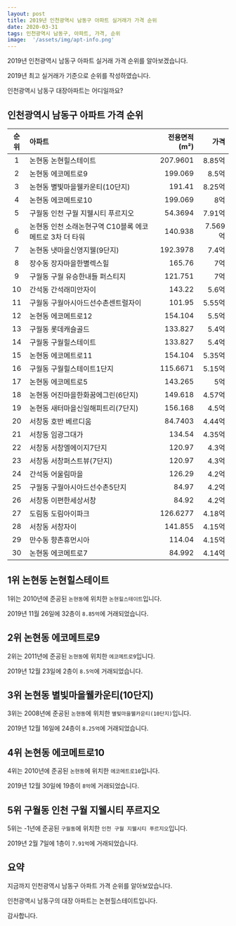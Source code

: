 ```yaml
---
layout: post
title: 2019년 인천광역시 남동구 아파트 실거래가 가격 순위
date: 2020-03-31
tags: 인천광역시 남동구, 아파트, 가격, 순위
image:  '/assets/img/apt-info.png'
---
```


2019년 인천광역시 남동구 아파트 실거래 가격 순위를 알아보겠습니다.

2019년 최고 실거래가 기준으로 순위를 작성하였습니다.

인천광역시 남동구 대장아파트는 어디일까요?

## 인천광역시 남동구 아파트 가격 순위

|순위|아파트|전용면적(m²)|가격|
|:---:|:------|---:|---:|
|1|논현동 논현힐스테이트|207.9601|8.85억|
|2|논현동 에코메트로9|199.069|8.5억|
|3|논현동 별빛마을웰카운티(10단지)|191.41|8.25억|
|4|논현동 에코메트로10|199.069|8억|
|5|구월동 인천 구월 지웰시티 푸르지오|54.3694|7.91억|
|6|논현동 인천 소래논현구역 C10블록 에코메트로 3차 더 타워|140.938|7.569억|
|7|논현동 냇마을신영지웰(9단지)|192.3978|7.4억|
|8|장수동 장자마을한별렉스힐|165.76|7억|
|9|구월동 구월 유승한내들 퍼스티지|121.751|7억|
|10|간석동 간석래미안자이|143.22|5.6억|
|11|구월동 구월아시아드선수촌센트럴자이|101.95|5.55억|
|12|논현동 에코메트로12|154.104|5.5억|
|13|구월동 롯데캐슬골드|133.827|5.4억|
|14|구월동 구월힐스테이트|133.827|5.4억|
|15|논현동 에코메트로11|154.104|5.35억|
|16|구월동 구월힐스테이트1단지|115.6671|5.15억|
|17|논현동 에코메트로5|143.265|5억|
|18|논현동 어진마을한화꿈에그린(6단지)|149.618|4.57억|
|19|논현동 새터마을신일해피트리(7단지)|156.168|4.5억|
|20|서창동 호반 베르디움|84.7403|4.44억|
|21|서창동 임광그대가|134.54|4.35억|
|22|서창동 서창엘에이지7단지|120.97|4.3억|
|23|서창동 서창퍼스트뷰(7단지)|120.97|4.3억|
|24|간석동 어울림마을|126.29|4.2억|
|25|구월동 구월아시아드선수촌5단지|84.97|4.2억|
|26|서창동 이편한세상서창|84.92|4.2억|
|27|도림동 도림아이파크|126.6277|4.18억|
|28|서창동 서창자이|141.855|4.15억|
|29|만수동 향촌휴먼시아|114.04|4.15억|
|30|논현동 에코메트로7|84.992|4.14억|



## 1위 논현동 논현힐스테이트

1위는 2010년에 준공된 `논현동`에 위치한 `논현힐스테이트`입니다.

2019년 11월 26일에 32층이 `8.85억`에 거래되었습니다.

<!-- * 카카오맵 - 지도퍼가기 -->
<!-- 1. 지도 노드 -->
<div id="daumRoughmapContainer1585860623400" class="root_daum_roughmap root_daum_roughmap_landing"></div>

<!--
	2. 설치 스크립트
	* 지도 퍼가기 서비스를 2개 이상 넣을 경우, 설치 스크립트는 하나만 삽입합니다.
-->
<script charset="UTF-8" class="daum_roughmap_loader_script" src="https://ssl.daumcdn.net/dmaps/map_js_init/roughmapLoader.js"></script>

<!-- 3. 실행 스크립트 -->
<script charset="UTF-8">
	new daum.roughmap.Lander({
		"timestamp" : "1585860623400",
		"key" : "xrx5",
		"mapWidth" : "320",
		"mapHeight" : "180"
	}).render();
</script>

## 2위 논현동 에코메트로9

2위는 2011년에 준공된 `논현동`에 위치한 `에코메트로9`입니다.

2019년 12월 23일에 2층이 `8.5억`에 거래되었습니다.

<!-- * 카카오맵 - 지도퍼가기 -->
<!-- 1. 지도 노드 -->
<div id="daumRoughmapContainer1585860615120" class="root_daum_roughmap root_daum_roughmap_landing"></div>

<!--
	2. 설치 스크립트
	* 지도 퍼가기 서비스를 2개 이상 넣을 경우, 설치 스크립트는 하나만 삽입합니다.
-->
<script charset="UTF-8" class="daum_roughmap_loader_script" src="https://ssl.daumcdn.net/dmaps/map_js_init/roughmapLoader.js"></script>

<!-- 3. 실행 스크립트 -->
<script charset="UTF-8">
	new daum.roughmap.Lander({
		"timestamp" : "1585860615120",
		"key" : "xrx4",
		"mapWidth" : "320",
		"mapHeight" : "180"
	}).render();
</script>

## 3위 논현동 별빛마을웰카운티(10단지)

3위는 2008년에 준공된 `논현동`에 위치한 `별빛마을웰카운티(10단지)`입니다.

2019년 12월 16일에 24층이 `8.25억`에 거래되었습니다.

<!-- * 카카오맵 - 지도퍼가기 -->
<!-- 1. 지도 노드 -->
<div id="daumRoughmapContainer1585860605449" class="root_daum_roughmap root_daum_roughmap_landing"></div>

<!--
	2. 설치 스크립트
	* 지도 퍼가기 서비스를 2개 이상 넣을 경우, 설치 스크립트는 하나만 삽입합니다.
-->
<script charset="UTF-8" class="daum_roughmap_loader_script" src="https://ssl.daumcdn.net/dmaps/map_js_init/roughmapLoader.js"></script>

<!-- 3. 실행 스크립트 -->
<script charset="UTF-8">
	new daum.roughmap.Lander({
		"timestamp" : "1585860605449",
		"key" : "xrx3",
		"mapWidth" : "320",
		"mapHeight" : "180"
	}).render();
</script>

## 4위 논현동 에코메트로10

4위는 2010년에 준공된 `논현동`에 위치한 `에코메트로10`입니다.

2019년 12월 30일에 19층이 `8억`에 거래되었습니다.

<!-- * 카카오맵 - 지도퍼가기 -->
<!-- 1. 지도 노드 -->
<div id="daumRoughmapContainer1585860593779" class="root_daum_roughmap root_daum_roughmap_landing"></div>

<!--
	2. 설치 스크립트
	* 지도 퍼가기 서비스를 2개 이상 넣을 경우, 설치 스크립트는 하나만 삽입합니다.
-->
<script charset="UTF-8" class="daum_roughmap_loader_script" src="https://ssl.daumcdn.net/dmaps/map_js_init/roughmapLoader.js"></script>

<!-- 3. 실행 스크립트 -->
<script charset="UTF-8">
	new daum.roughmap.Lander({
		"timestamp" : "1585860593779",
		"key" : "xrx2",
		"mapWidth" : "320",
		"mapHeight" : "180"
	}).render();
</script>

## 5위 구월동 인천 구월 지웰시티 푸르지오

5위는 -1년에 준공된 `구월동`에 위치한 `인천 구월 지웰시티 푸르지오`입니다.

2019년 2월 7일에 1층이 `7.91억`에 거래되었습니다.

<!-- * 카카오맵 - 지도퍼가기 -->
<!-- 1. 지도 노드 -->
<div id="daumRoughmapContainer1585860584971" class="root_daum_roughmap root_daum_roughmap_landing"></div>

<!--
	2. 설치 스크립트
	* 지도 퍼가기 서비스를 2개 이상 넣을 경우, 설치 스크립트는 하나만 삽입합니다.
-->
<script charset="UTF-8" class="daum_roughmap_loader_script" src="https://ssl.daumcdn.net/dmaps/map_js_init/roughmapLoader.js"></script>

<!-- 3. 실행 스크립트 -->
<script charset="UTF-8">
	new daum.roughmap.Lander({
		"timestamp" : "1585860584971",
		"key" : "xrxz",
		"mapWidth" : "320",
		"mapHeight" : "180"
	}).render();
</script>


## 요약

지금까지 인천광역시 남동구 아파트 가격 순위를 알아보았습니다.

인천광역시 남동구의 대장 아파트는 논현힐스테이트입니다.

감사합니다.

